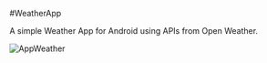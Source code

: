 #WeatherApp

A simple Weather App for Android using APIs from Open Weather.


![AppWeather](https://github.com/donMakrel/WeatherApp/assets/73997770/92bc50cf-e566-4832-8cd9-258128d4f9c4)
